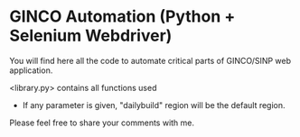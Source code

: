 # GINCO Automation (Python + Selenium Webdriver) 

You will find here all the code to automate critical parts of GINCO/SINP web application.

<library.py> contains all functions used  

* If any parameter is given, "dailybuild" region will be the default region.  

Please feel free to share your comments with me. 




